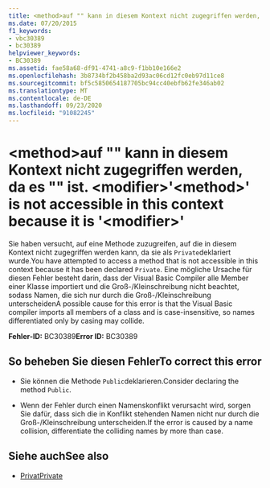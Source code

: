 ```yaml
---
title: <method>auf "" kann in diesem Kontext nicht zugegriffen werden, da es "" ist. <modifier>
ms.date: 07/20/2015
f1_keywords:
- vbc30389
- bc30389
helpviewer_keywords:
- BC30389
ms.assetid: fae58a68-df91-4741-a8c9-f1bb10e166e2
ms.openlocfilehash: 3b8734bf2b458ba2d93ac06cd12fc0eb97d11ce8
ms.sourcegitcommit: bf5c5850654187705bc94cc40ebfb62fe346ab02
ms.translationtype: MT
ms.contentlocale: de-DE
ms.lasthandoff: 09/23/2020
ms.locfileid: "91082245"
---
```

# <a name="method-is-not-accessible-in-this-context-because-it-is-modifier"></a><span data-ttu-id="525ed-102">\<method>auf "" kann in diesem Kontext nicht zugegriffen werden, da es "" ist. \<modifier></span><span class="sxs-lookup"><span data-stu-id="525ed-102">'\<method>' is not accessible in this context because it is '\<modifier>'</span></span>

<span data-ttu-id="525ed-103">Sie haben versucht, auf eine Methode zuzugreifen, auf die in diesem Kontext nicht zugegriffen werden kann, da sie als `Private`deklariert wurde.</span><span class="sxs-lookup"><span data-stu-id="525ed-103">You have attempted to access a method that is not accessible in this context because it has been declared `Private`.</span></span> <span data-ttu-id="525ed-104">Eine mögliche Ursache für diesen Fehler besteht darin, dass der Visual Basic Compiler alle Member einer Klasse importiert und die Groß-/Kleinschreibung nicht beachtet, sodass Namen, die sich nur durch die Groß-/Kleinschreibung unterscheiden</span><span class="sxs-lookup"><span data-stu-id="525ed-104">A possible cause for this error is that the Visual Basic compiler imports all members of a class and is case-insensitive, so names differentiated only by casing may collide.</span></span>  
  
 <span data-ttu-id="525ed-105">**Fehler-ID:** BC30389</span><span class="sxs-lookup"><span data-stu-id="525ed-105">**Error ID:** BC30389</span></span>  
  
## <a name="to-correct-this-error"></a><span data-ttu-id="525ed-106">So beheben Sie diesen Fehler</span><span class="sxs-lookup"><span data-stu-id="525ed-106">To correct this error</span></span>  
  
- <span data-ttu-id="525ed-107">Sie können die Methode `Public`deklarieren.</span><span class="sxs-lookup"><span data-stu-id="525ed-107">Consider declaring the method `Public`.</span></span>  
  
- <span data-ttu-id="525ed-108">Wenn der Fehler durch einen Namenskonflikt verursacht wird, sorgen Sie dafür, dass sich die in Konflikt stehenden Namen nicht nur durch die Groß-/Kleinschreibung unterscheiden.</span><span class="sxs-lookup"><span data-stu-id="525ed-108">If the error is caused by a name collision, differentiate the colliding names by more than case.</span></span>  
  
## <a name="see-also"></a><span data-ttu-id="525ed-109">Siehe auch</span><span class="sxs-lookup"><span data-stu-id="525ed-109">See also</span></span>

- [<span data-ttu-id="525ed-110">Privat</span><span class="sxs-lookup"><span data-stu-id="525ed-110">Private</span></span>](../language-reference/modifiers/private.md)

